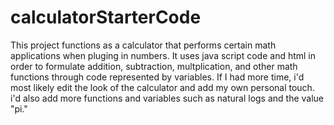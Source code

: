 # calculatorStarterCode


This project functions as a calculator that performs certain math applications when pluging in numbers. 
It uses java script code and html in order to formulate addition, subtraction, multplication, and other 
math functions through code represented by variables.
If I had more time, i'd most likely edit the look of the calculator and add my own personal touch. i'd 
also add more functions and variables such as natural logs and the value "pi."